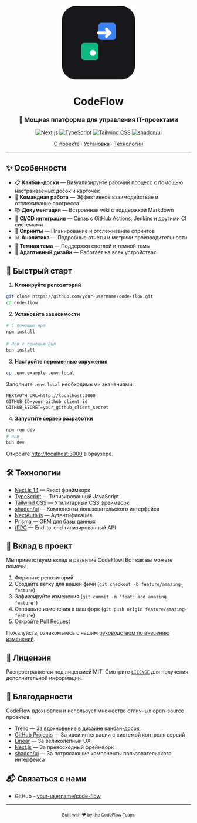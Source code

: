 <div align="center">
  <img src="/public/logo.svg" alt="CodeFlow Logo" width="200" height="200" />
  
  # CodeFlow

### 🚀 Мощная платформа для управления IT-проектами

[![Next.js](https://img.shields.io/badge/Next.js-15-black?style=for-the-badge&logo=next.js)](https://nextjs.org/)
[![TypeScript](https://img.shields.io/badge/TypeScript-5-blue?style=for-the-badge&logo=typescript)](https://www.typescriptlang.org/)
[![Tailwind CSS](https://img.shields.io/badge/Tailwind-4-38B2AC?style=for-the-badge&logo=tailwind-css)](https://tailwindcss.com/)
[![shadcn/ui](https://img.shields.io/badge/shadcn/ui-latest-black?style=for-the-badge)](https://ui.shadcn.com/)

[О проекте](#о-проекте) · [Установка](#быстрый-старт) · [Технологии](#технологии)

</div>

---

## ✨ Особенности

- 📋 **Канбан-доски** — Визуализируйте рабочий процесс с помощью настраиваемых досок и карточек
- 👥 **Командная работа** — Эффективное взаимодействие и отслеживание прогресса
- 📚 **Документация** — Встроенная wiki с поддержкой Markdown
- 🔄 **CI/CD интеграция** — Связь с GitHub Actions, Jenkins и другими CI системами
- 🎯 **Спринты** — Планирование и отслеживание спринтов
- 📊 **Аналитика** — Подробные отчеты и метрики производительности
- 🌙 **Темная тема** — Поддержка светлой и темной темы
- 📱 **Адаптивный дизайн** — Работает на всех устройствах

## 🚀 Быстрый старт

1. **Клонируйте репозиторий**

```bash
git clone https://github.com/your-username/code-flow.git
cd code-flow
```

2. **Установите зависимости**

```bash
# С помощью npm
npm install

# Или с помощью Bun
bun install
```

3. **Настройте переменные окружения**

```bash
cp .env.example .env.local
```

Заполните `.env.local` необходимыми значениями:

```env
NEXTAUTH_URL=http://localhost:3000
GITHUB_ID=your_github_client_id
GITHUB_SECRET=your_github_client_secret
```

4. **Запустите сервер разработки**

```bash
npm run dev
# или
bun dev
```

Откройте [http://localhost:3000](http://localhost:3000) в браузере.

## 🛠️ Технологии

- [Next.js 14](https://nextjs.org/) — React фреймворк
- [TypeScript](https://www.typescriptlang.org/) — Типизированный JavaScript
- [Tailwind CSS](https://tailwindcss.com/) — Утилитарный CSS фреймворк
- [shadcn/ui](https://ui.shadcn.com/) — Компоненты пользовательского интерфейса
- [NextAuth.js](https://next-auth.js.org/) — Аутентификация
- [Prisma](https://www.prisma.io/) — ORM для базы данных
- [tRPC](https://trpc.io/) — End-to-end типизированный API

## 🤝 Вклад в проект

Мы приветствуем вклад в развитие CodeFlow! Вот как вы можете помочь:

1. Форкните репозиторий
2. Создайте ветку для вашей фичи (`git checkout -b feature/amazing-feature`)
3. Зафиксируйте изменения (`git commit -m 'feat: add amazing feature'`)
4. Отправьте изменения в ваш форк (`git push origin feature/amazing-feature`)
5. Откройте Pull Request

Пожалуйста, ознакомьтесь с нашим [руководством по внесению изменений](/CONTRIBUTING.md).

## 📄 Лицензия

Распространяется под лицензией MIT. Смотрите [`LICENSE`](/LICENSE) для получения дополнительной информации.

## 💖 Благодарности

CodeFlow вдохновлен и использует множество отличных open-source проектов:

- [Trello](https://trello.com/) — За вдохновение в дизайне канбан-досок
- [GitHub Projects](https://github.com/features/projects) — За идеи интеграции с системой контроля версий
- [Linear](https://linear.app/) — За великолепный UX
- [Next.js](https://nextjs.org/) — За превосходный фреймворк
- [shadcn/ui](https://ui.shadcn.com/) — За потрясающие компоненты пользовательского интерфейса

## 📬 Связаться с нами

- GitHub - [your-username/code-flow](https://github.com/your-username/code-flow)

---

<div align="center">
  <sub>Built with ❤️ by the CodeFlow Team.</sub>
</div>
